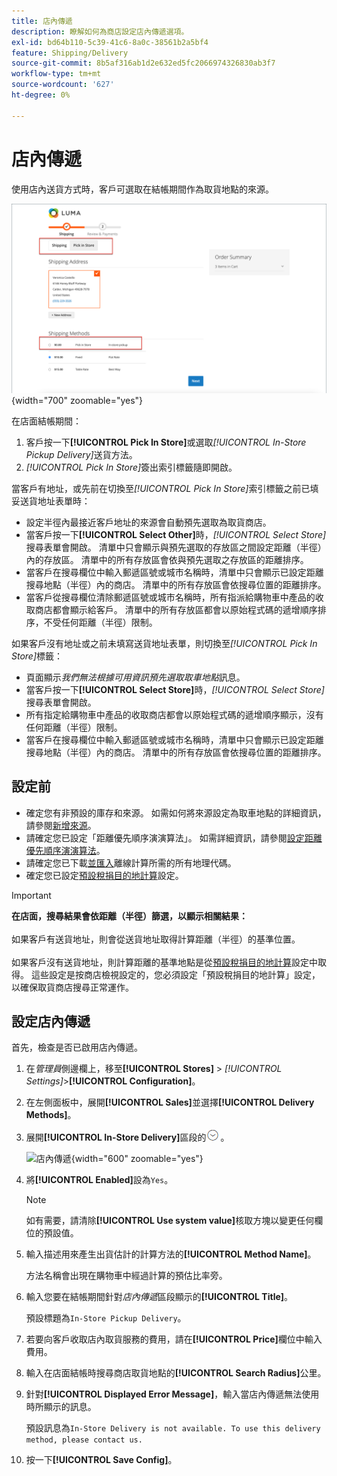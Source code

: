 ```yaml
---
title: 店內傳遞
description: 瞭解如何為商店設定店內傳遞選項。
exl-id: bd64b110-5c39-41c6-8a0c-38561b2a5bf4
feature: Shipping/Delivery
source-git-commit: 8b5af316ab1d2e632ed5fc2066974326830ab3f7
workflow-type: tm+mt
source-wordcount: '627'
ht-degree: 0%

---
```


# 店內傳遞

使用店內送貨方式時，客戶可選取在結帳期間作為取貨地點的來源。

![結帳時的店內傳遞方法](./assets/luma-in-store-example.png){width="700" zoomable="yes"}

在店面結帳期間：

1. 客戶按一下&#x200B;**[!UICONTROL Pick In Store]**&#x200B;或選取&#x200B;_[!UICONTROL In-Store Pickup Delivery]_&#x200B;送貨方法。
1. _[!UICONTROL Pick In Store]_&#x200B;簽出索引標籤隨即開啟。

當客戶有地址，或先前在切換至&#x200B;_[!UICONTROL Pick In Store]_&#x200B;索引標籤之前已填妥送貨地址表單時：

- 設定半徑內最接近客戶地址的來源會自動預先選取為取貨商店。
- 當客戶按一下&#x200B;**[!UICONTROL Select Other]**&#x200B;時，_[!UICONTROL Select Store]_&#x200B;搜尋表單會開啟。 清單中只會顯示與預先選取的存放區之間設定距離（半徑）內的存放區。 清單中的所有存放區會依與預先選取之存放區的距離排序。
- 當客戶在搜尋欄位中輸入郵遞區號或城市名稱時，清單中只會顯示已設定距離搜尋地點（半徑）內的商店。 清單中的所有存放區會依搜尋位置的距離排序。
- 當客戶從搜尋欄位清除郵遞區號或城市名稱時，所有指派給購物車中產品的收取商店都會顯示給客戶。 清單中的所有存放區都會以原始程式碼的遞增順序排序，不受任何距離（半徑）限制。

如果客戶沒有地址或之前未填寫送貨地址表單，則切換至&#x200B;_[!UICONTROL Pick In Store]_&#x200B;標籤：

- 頁面顯示&#x200B;_我們無法根據可用資訊預先選取取車地點_&#x200B;訊息。
- 當客戶按一下&#x200B;**[!UICONTROL Select Store]**&#x200B;時，_[!UICONTROL Select Store]_&#x200B;搜尋表單會開啟。
- 所有指定給購物車中產品的收取商店都會以原始程式碼的遞增順序顯示，沒有任何距離（半徑）限制。
- 當客戶在搜尋欄位中輸入郵遞區號或城市名稱時，清單中只會顯示已設定距離搜尋地點（半徑）內的商店。 清單中的所有存放區會依搜尋位置的距離排序。

## 設定前

- 確定您有非預設的庫存和來源。 如需如何將來源設定為取車地點的詳細資訊，請參閱[新增來源](../inventory-management/sources-add.md)。
- 請確定您已設定「距離優先順序演演算法」。 如需詳細資訊，請參閱[設定距離優先順序演演算法](../inventory-management/distance-priority-algorithm.md)。
- 請確定您已下載[並匯入](../inventory-management/cli.md#import-geocodes)離線計算所需的所有地理代碼。
- 確定您已設定[預設稅捐目的地計算](../configuration-reference/sales/tax.md#default-tax-destination-calculation)設定。

>[!IMPORTANT]
>
>**在店面，搜尋結果會依距離（半徑）篩選，以顯示相關結果：**<br><br>
>如果客戶有送貨地址，則會從送貨地址取得計算距離（半徑）的基準位置。<br><br>
>如果客戶沒有送貨地址，則計算距離的基準地點是從[預設稅捐目的地計算](../configuration-reference/sales/tax.md#default-tax-destination-calculation)設定中取得。 這些設定是按商店檢視設定的，您必須設定「預設稅捐目的地計算」設定，以確保取貨商店搜尋正常運作。

## 設定店內傳遞

首先，檢查是否已啟用店內傳遞。

1. 在&#x200B;_管理員_&#x200B;側邊欄上，移至&#x200B;**[!UICONTROL Stores]** > _[!UICONTROL Settings]_>**[!UICONTROL Configuration]**。

1. 在左側面板中，展開&#x200B;**[!UICONTROL Sales]**&#x200B;並選擇&#x200B;**[!UICONTROL Delivery Methods]**。

1. 展開&#x200B;**[!UICONTROL In-Store Delivery]**&#x200B;區段的![擴充選擇器](../assets/icon-display-expand.png)。

   ![店內傳遞](../configuration-reference/sales/assets/delivery-methods-in-store-delivery.png){width="600" zoomable="yes"}

1. 將&#x200B;**[!UICONTROL Enabled]**&#x200B;設為`Yes`。

   >[!NOTE]
   >
   >如有需要，請清除&#x200B;**[!UICONTROL Use system value]**&#x200B;核取方塊以變更任何欄位的預設值。

1. 輸入描述用來產生出貨估計的計算方法的&#x200B;**[!UICONTROL Method Name]**。

   方法名稱會出現在購物車中經過計算的預估比率旁。

1. 輸入您要在結帳期間針對&#x200B;_店內傳遞_&#x200B;區段顯示的&#x200B;**[!UICONTROL Title]**。

   預設標題為`In-Store Pickup Delivery`。

1. 若要向客戶收取店內取貨服務的費用，請在&#x200B;**[!UICONTROL Price]**&#x200B;欄位中輸入費用。

1. 輸入在店面結帳時搜尋商店取貨地點的&#x200B;**[!UICONTROL Search Radius]**&#x200B;公里。

1. 針對&#x200B;**[!UICONTROL Displayed Error Message]**，輸入當店內傳遞無法使用時所顯示的訊息。

   預設訊息為`In-Store Delivery is not available. To use this delivery method, please contact us.`

1. 按一下&#x200B;**[!UICONTROL Save Config]**。
